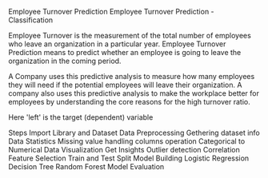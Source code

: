 Employee Turnover Prediction
Employee Turnover Prediction - Classification

Employee Turnover is the measurement of the total number of employees who leave an organization in a particular year. Employee Turnover Prediction means to predict whether an employee is going to leave the organization in the coming period.

A Company uses this predictive analysis to measure how many employees they will need if the potential employees will leave their organization. A company also uses this predictive analysis to make the workplace better for employees by understanding the core reasons for the high turnover ratio.

Here 'left' is the target (dependent) variable

Steps
Import Library and Dataset
Data Preprocessing
Gethering dataset info
Data Statistics
Missing value handling
columns operation
Categorical to Numerical
Data Visualization
Get Insights
Outlier detection
Correlation
Feature Selection
Train and Test Split
Model Building
Logistic Regression
Decision Tree
Random Forest
Model Evaluation
